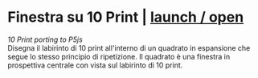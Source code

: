 # Finestra su 10 Print | [launch / open]()
_10 Print porting to P5js_                        
Disegna il labirinto di 10 print all'interno di un quadrato in espansione che segue lo stesso principio di ripetizione.
Il quadrato è una finestra in prospettiva centrale con vista sul labirinto di 10 print.
